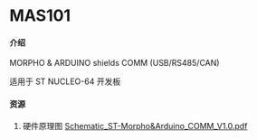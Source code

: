 # MAS101

#### 介绍
MORPHO & ARDUINO shields
COMM (USB/RS485/CAN)

适用于 ST NUCLEO-64 开发板

#### 资源

1.  硬件原理图 [Schematic_ST-Morpho&Arduino_COMM_V1.0.pdf](https://gitee.com/ibotx/mas/MAS101/HW/V1.0/Schematic_ST-Morpho&Arduino_COMM_V1.0.pdf)

